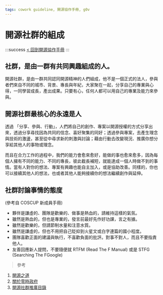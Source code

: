 ```yaml
---
tags: cowork guideline, 開源協作手冊, g0v
---
```

# 開源社群的組成
:::success
[< 回到開源協作手冊](https://g0v.hackmd.io/@jothon/g0v-cowork-guideline)
:::

## 社群，是由一群有共同興趣組成的人。

開源社群，是由一群共同認同開源精神的人們組成，他不是一個正式的法人，參與者們來自不同的城市、背景、專長與年紀，大家聚在一起，分享自己的專業與心得，一同學習成長，產出成果。只要有心，任何人都可以用自己的專業及能力來參與。

## 開源社群最核心的永遠是人

透過 「分享、參與、行動」，人們將自己的創作、專案以開源授權的方式分享出來，透過分享尋找因為共同的信念、喜好聚集的同好；透過參與專案，去產生理念與技術的激盪，甚至從中尋求新的刺激與討論；藉由行動去改變現況、推廣你想分享給其他人的事物或理念。

而且在合力工作的過程中，我們的能力會愈來愈好，能做的事也愈來愈多，因為每個人擁有不同的能力、不同的專長，彼此截長補短，就能達成一個人時做不到的事情。當有人對你的想法、專案有興趣也能自主加入，或是協助改善。同樣的，你也可以接續其他人的想法，也或者其他人能夠接續你的想法繼續創作與延伸。

## 社群討論事情的態度
(參考自 COSCUP 新成員手冊)
- 夥伴是謙虛的、團隊是歡樂的、做事是熱血的，請維持這樣的氣氛。
- 雖然是熱血的，但也是專業的，發言前最好先作好功課，言之有據。
- 雖然是歡樂的，但請節制水量和注意水質。
- 雖然是謙虛的，但也不用把自己貶抑到火星文或白字連篇的國小程度。
- 團隊喜歡正面的建議與執行，不喜歡負面的批評。對事不對人，而且不要指責他人。
- 友善回應新人提問，不要隨便就 RTFM (Read The F Manual) 或是 STFG (Searching The FGoogle)


> 參考
1. [開源之道](https://gist.github.com/audreyt/2400315)
2. [關於零時政府](https://g0v.tw/zh-TW/about.html)
3. [開源社群推廣目錄](https://hackmd.io/@SITCON/floss-community-list)
